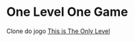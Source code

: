 # One Level One Game
Clone do jogo <a href="https://armorgames.com/play/4309/this-is-the-only-level">This is The Only Level</a></br>
